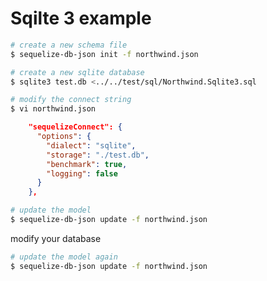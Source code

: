 # Sqilte 3 example

```bash
# create a new schema file
$ sequelize-db-json init -f northwind.json

# create a new sqlite database
$ sqlite3 test.db <../../test/sql/Northwind.Sqlite3.sql

# modify the connect string
$ vi northwind.json
```

```JSON
    "sequelizeConnect": {
      "options": {
        "dialect": "sqlite",
        "storage": "./test.db",
        "benchmark": true,
        "logging": false
      }
    },
```

```bash
# update the model
$ sequelize-db-json update -f northwind.json
```

modify your database

```bash
# update the model again
$ sequelize-db-json update -f northwind.json
```
